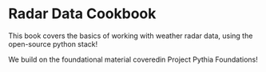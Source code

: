 # Radar Data Cookbook

This book covers the basics of working with weather radar data, using the open-source python stack!

We build on the foundational material coveredin Project Pythia Foundations!
